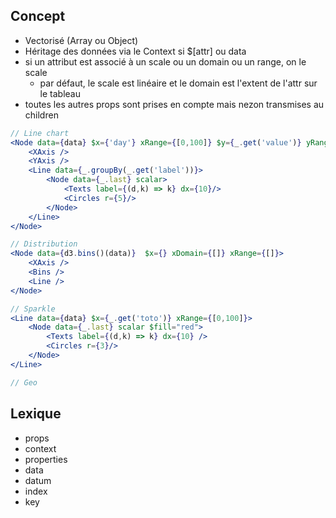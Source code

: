 ## Concept

-   Vectorisé (Array ou Object)
-   Héritage des données via le Context si \$[attr] ou data
-   si un attribut est associé à un scale ou un domain ou un range, on le scale
    -   par défaut, le scale est linéaire et le domain est l'extent de l'attr sur le tableau
-   toutes les autres props sont prises en compte mais nezon transmises au children

```jsx
// Line chart
<Node data={data} $x={'day'} xRange={[0,100]} $y={_.get('value')} yRange={[0,100]}>
    <XAxis />
    <YAxis />
    <Line data={_.groupBy(_.get('label'))}>
        <Node data={_.last} scalar>
            <Texts label={(d,k) => k} dx={10}/>
            <Circles r={5}/>
        </Node>
    </Line>
</Node>

// Distribution
<Node data={d3.bins()(data)}  $x={} xDomain={[]} xRange={[]}>
    <XAxis />
    <Bins />
    <Line />
</Node>

// Sparkle
<Line data={data} $x={_.get('toto')} xRange={[0,100]}>
    <Node data={_.last} scalar $fill="red">
        <Texts label={(d,k) => k} dx={10} />
        <Circles r={3}/>
    </Node>
</Line>

// Geo
```

## Lexique

-   props
-   context
-   properties
-   data
-   datum
-   index
-   key
